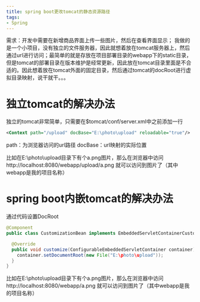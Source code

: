 ```yaml
---
title: spring boot更改tomcat的静态资源路径
tags:
- Spring
---
```


需求：开发中需要在新增商品界面上传一些图片，然后在查看界面显示；
我做的是一个小项目，没有独立的文件服务器，因此就想着放在tomcat服务器上，然后通过url进行访问；最简单的就是存放在项目部署目录的webapp下的static目录，但是tomcat的部署目录在版本维护是经常更新，因此放在tomcat目录里面是不合适的。因此想着放在tomcat外面的固定目录，然后通过tomcat的docRoot进行虚拟目录映射，说干就干。。。

<!--more-->

# 独立tomcat的解决办法
独立的tomcat非常简单，只需要在$tomcat/conf/server.xml中</Host>之前添加一行
``` xml
<Context path="/upload" docBase="E:\photo\upload" reloadable="true"/>
```
path：为浏览器访问的url路径
docBase：url映射的实际位置

比如在E:\photo\upload目录下有个a.png图片，那么在浏览器中访问http://localhost:8080/webapp/upload/a.png 就可以访问到图片了（其中webapp是我的项目名称）


# spring boot内嵌tomcat的解决办法
通过代码设置DocRoot
``` java
@Component
public class CustomizationBean implements EmbeddedServletContainerCustomizer {

  @Override
  public void customize(ConfigurableEmbeddedServletContainer container) {
    container.setDocumentRoot(new File("E:\photo\upload"));
  }
}
```
比如在E:\photo\upload目录下有个a.png图片，那么在浏览器中访问http://localhost:8080/webapp/a.png 就可以访问到图片了（其中webapp是我的项目名称）
